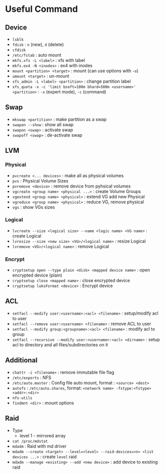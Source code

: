 # Useful Command

## Device

* `lsblk`
* `fdisk` : `n` (new), `d` (delete)
* `cfdisk`
* `/etc/fstab` : auto mount
* `mkfs.xfs -L <label>` : xfs with label
* `mkfs.ex4 -N <inodes>` : ex4 with inodes
* `mount <partition> <target>` : mount (can use options with `-o`)
* `umount <target>` : un-mount
* `xfs_admin -L <label> <partition>` : change partition label
* `xfs_quota -x -c 'limit bsoft=100m bhard=500m <username>' <partition>` : `-x` (expert mode), `-c` (command)

## Swap

* `mkswap <partition>` : make partition as a swap
* `swapon --show` : show all swap
* `swapon <swap>` : activate swap
* `swapoff <swap>` : de-activate swap

## LVM

### Physical

* `pvcreate <... devices>` : make all as physical volumes
* `pvs` : Physical Volume Sizes
* `pvremove <device>` : remove device from pyhsical volumes
* `vgcreate <group name> <physical ...>` : create Volume Groups
* `vgextend <group name> <physical>` : extend VG add new Physical
* `vgreduce <group name> <physical>` : reduce VG, remove physical
* `vgs` : show VGs sizes

### Logical

* `lvcreate --size <logical size> --name <logic name> <VG name>` : create Logical
* `lvresize --size <new size> <VG>/<logical name>` : resize Logical
* `lvremove <VG>/<logical name>` : remove Logical

### Encrypt

* `cryptsetup open --type plain <disk> <mapped device name>` : open encrypted device (plain)
* `cryptsetup close <mapped name>` : close encrypted device
* `cryptsetup luksFormat <device>` : Encrypt device

## ACL

* `setfacl --modify user:<username>:<acl> <filename>` : setup/modify acl to user
* `setfacl --remove user:<username> <filename>` : remove ACL to user
* `setfacl --modify group:<groupname>:<acl> <filename>` : modify acl to group
* `setfacl --recursive --modify user:<username>:<acl> <dirname>` : setup acl to directory and all files/subdirectories on it

## Additional

* `chattr -i <filename>` : remove immutable file flag
* `/etc/exports` : NFS
* `/etc/auto.master` : Config file auto mount, format : `<source> <dest>`
* `autofs` : `/etc/auto.shares`, format: `<network name> -fstype:<fstype> <addr>:<dir>`
* `nfs-utils`
* `findmnt <dir>` : mount options

## Raid

* Type
  * level 1 - mirrored array
* `cat /proc/mdstat`
* `mdadm` : Raid with md driver
* `mdadm --create <target> --level=<level> --raid-devices=<n> <list devices ...>` : create `level` raid
* `mdadm --manage <existing> --add <new device>` : add device to existing raid
